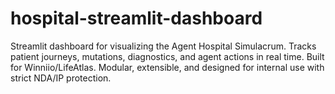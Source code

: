 # hospital-streamlit-dashboard
 Streamlit dashboard for visualizing the Agent Hospital Simulacrum. Tracks patient journeys, mutations, diagnostics, and agent actions in real time. Built for Winniio/LifeAtlas. Modular, extensible, and designed for internal use with strict NDA/IP protection.
